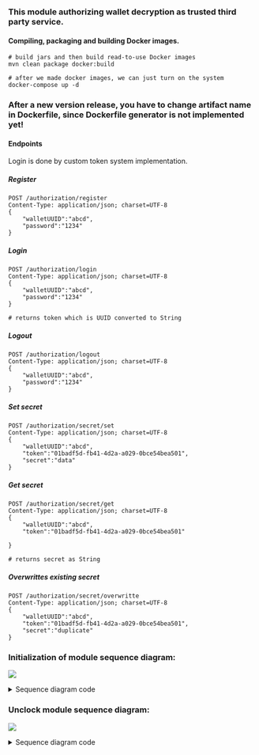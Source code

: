 ### This module authorizing wallet decryption as trusted third party service.

#### Compiling, packaging and building Docker images.

```
# build jars and then build read-to-use Docker images
mvn clean package docker:build

# after we made docker images, we can just turn on the system
docker-compose up -d
```
### After a new version release, you have to change artifact name in Dockerfile, since Dockerfile generator is not implemented yet!

#### Endpoints

Login is done by custom token system implementation.

##### Register
```
POST /authorization/register
Content-Type: application/json; charset=UTF-8
{
	"walletUUID":"abcd",
	"password":"1234"
}
```
##### Login
```
POST /authorization/login
Content-Type: application/json; charset=UTF-8
{
	"walletUUID":"abcd",
	"password":"1234"
}

# returns token which is UUID converted to String
```
##### Logout
```
POST /authorization/logout
Content-Type: application/json; charset=UTF-8
{
	"walletUUID":"abcd",
	"password":"1234"
}
```
##### Set secret
```
POST /authorization/secret/set
Content-Type: application/json; charset=UTF-8
{
	"walletUUID":"abcd",
	"token":"01badf5d-fb41-4d2a-a029-0bce54bea501",
	"secret":"data"
}
```
##### Get secret
```
POST /authorization/secret/get
Content-Type: application/json; charset=UTF-8
{
	"walletUUID":"abcd",
	"token":"01badf5d-fb41-4d2a-a029-0bce54bea501"

}

# returns secret as String
```
##### Overwrittes existing secret
```
POST /authorization/secret/overwritte
Content-Type: application/json; charset=UTF-8
{
	"walletUUID":"abcd",
	"token":"01badf5d-fb41-4d2a-a029-0bce54bea501",
	"secret":"duplicate"
}
```

### Initialization of module sequence diagram:

![](https://www.websequencediagrams.com/cgi-bin/cdraw?lz=dGl0bGUgQXV0aG9yaXphdGlvbiBTZXJ2ZXIgTW9kdWxlOiBpbml0aWFsABcHCgpNYW5hZ2VyLT5SUEkAJQYAIghTZW5kIHNpbmdsZSBwYXJ0IG9mIGEgd2FsbGV0IHNlY3JldCBrZXkKACoPADcTRW5jcnlwACkMIHdpdGggcmFuZG9tIHBhc3N3b3JkADgSAIE9DQCBQwY6IFJlZ2lzdGVyIGEgbmV3AIEKBwAVJ0F1dGhlbnRpY2F0ZSBvbiBzAIIXBmFuZCBzZW5kIGUAgSQGZWQAgVUMAHMTLT5SZWRpczogU3RvcmUAgg4HJ3MAKxUAgjgF&s=default)

<details><summary>Sequence diagram code</summary>
<p>

```html
title Authorization Server Module: initialization

Manager->RPIServerModule: Send single part of a wallet secret key
RPIServerModule->RPIServerModule: Encrypt secret key with random password
RPIServerModule->AuthorizationServer: Register a new wallet
RPIServerModule->AuthorizationServer: Authenticate on server and send encrypted secret key
AuthorizationServer->Redis: Store wallet's encrypted secret key part
```

</p>
</details>

### Unclock module sequence diagram:

![](https://www.websequencediagrams.com/cgi-bin/cdraw?lz=TWFuYWdlci0-UlBJU2VydmVyTW9kdWxlOiBVbmxvY2sgbQAKBQoAEA8tPkF1dGhvcml6YXRpb24ANAY6IExvZ2luIHdpdGggc2VjcmV0IHBhc3N3b3JkCgAdEwBiE1ZhbGlkYXRlAC8JIGFuZCByZXR1cm4gc2Vzc2lvbiB0b2tlbgBrJ0dldCBlbmNyeXB0ZWQAgQ0Ia2V5AHkXZWRpcwAvBndhbGxldCdzABIsAIIzEFIAgTIGAC0eAIJJEQCCeRFEZQCBOwUAgTMLAIJdBnJhbmRvbQCCWQoAgxMRAINWBwCBAAlkAEMGZWQgcGFydCBvZgCCBQw&s=default)

<details><summary>Sequence diagram code</summary>
<p>

```html
title Authorization Server Module: unlocking module

Manager->RPIServerModule: Unlock module
RPIServerModule->AuthorizationServer: Login with secret password
AuthorizationServer->RPIServerModule: Validate password and return session token
RPIServerModule->AuthorizationServer: Get encrypted secret key
AuthorizationServer->Redis: Get wallet's encrypted secret key
AuthorizationServer->RPIServerModule: Return wallet's encrypted secret key
RPIServerModule->RPIServerModule: Decrypt secret key with random password
RPIServerModule->Manager: Return decrypted part of secret key


```

</p>
</details>
